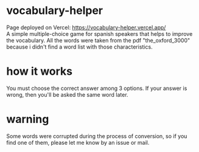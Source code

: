 # vocabulary-helper
Page deployed on Vercel: https://vocabulary-helper.vercel.app/ <br>
A simple multiple-choice game for spanish speakers that helps to improve the vocabulary. All the words were taken
from the pdf "the_oxford_3000" because i didn't find a word list with those characteristics.
# how it works
You must choose the correct answer among 3 options. If your answer is wrong, then you'll be asked the same word later.
# warning
Some words were corrupted during the process of conversion, so if you find one of them, please let me know by an issue or mail.
